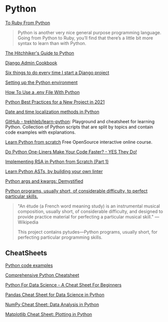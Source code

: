 # Python

[To Ruby From Python](https://www.ruby-lang.org/en/documentation/ruby-from-other-languages/to-ruby-from-python/)

> Python is another very nice general purpose programming language. Going from Python to Ruby, you’ll find that there’s a little bit more syntax to learn than with Python.

[The Hitchhiker's Guide to Python](https://docs.python-guide.org/writing/gotchas/)

[Django Admin Cookbook](https://books.agiliq.com/projects/django-admin-cookbook/en/latest/index.html)

[Six things to do every time I start a Django project](https://brntn.me/blog/six-things-i-do-every-time-i-start-a-django-project/)

[Setting up the Python environment](https://packaging.python.org/guides/installing-using-pip-and-virtual-environments/)

[How To Use a .env File With Python](https://lovelacecoding.hashnode.dev/how-to-use-a-env-file-with-python)

[Python Best Practices for a New Project in 2021](https://mitelman.engineering/blog/python-best-practice/automating-python-best-practices-for-a-new-project/)

[Date and time localization methods in Python](https://lokalise.com/blog/date-time-localization/)

[GitHub - trekhleb/learn-python](https://github.com/trekhleb/learn-python): Playground and cheatsheet for learning Python. Collection of Python scripts that are split by topics and contain code examples with explanations.

[Learn Python from scratch](https://futurecoder.io/) Free OpenSource interactive online course.

[Do Python One-Liners Make Your Code Faster? - YES They Do!](https://dev.to/naveenkumarmd/do-python-one-liners-make-your-code-faster-514f)

[Implementing RSA in Python from Scratch (Part 1)](https://coderoasis.com/implementing-rsa-from-scratch-in-python/)

[Learn Python ASTs, by building your own linter](https://sadh.life/post/ast/)

[Python args and kwargs: Demystified](https://realpython.com/python-kwargs-and-args/)

[Python programs, usually short, of considerable difficulty, to perfect particular skills.](https://github.com/norvig/pytudes)

> "An étude (a French word meaning study) is an instrumental musical composition, usually short, of considerable difficulty, and designed to provide practice material for perfecting a particular musical skill." — Wikipedia
> 
> This project contains pytudes—Python programs, usually short, for perfecting particular programming skills.

## CheatSheets

[Python code examples](https://python.hotexamples.com/examples/django.contrib.auth.models/User/get_full_name/python-user-get_full_name-method-examples.html)

[Comprehensive Python Cheatsheet](https://gto76.github.io/python-cheatsheet/)

[Python For Data Science - A Cheat Sheet For Beginners](https://www.datacamp.com/community/tutorials/python-data-science-cheat-sheet-basics)

[Pandas Cheat Sheet for Data Science in Python](https://www.datacamp.com/community/blog/python-pandas-cheat-sheet)

[NumPy Cheat Sheet: Data Analysis in Python](https://www.datacamp.com/community/blog/python-numpy-cheat-sheet)

[Matplotlib Cheat Sheet: Plotting in Python](https://www.datacamp.com/community/blog/python-matplotlib-cheat-sheet)

